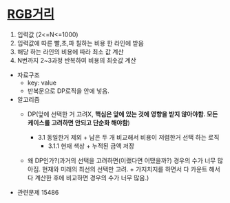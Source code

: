 # [RGB거리](https://www.acmicpc.net/problem/1149)

1. 입력값 (2<=N<=1000)
2. 입력값에 따른 빨,초,파 칠하는 비용 한 라인에 받음
3. 해당 하는 라인의 비용에 따라 최소 값 계산
4. N번까지 2~3과정 반복하여 비용의 최솟값 계산 

* 자료구조
    - key: value
    - 반복문으로 DP로직을 안에 넣음.
* 알고리즘
    - DP(앞에 선택한 거 고려X, **핵심은 앞에 있는 것에 영향을 받지 않아야함. 모든 케이스를 고려하면 안되고 단순화 해야함**)
        - 3.1 동일한거 제외 + 남은 두 개 비교해서 비용이 저렴한거 선택 하는 로직
            - 3.1.1 현재 색상 + 누적된 금액 저장
          
    - 왜 DP인가?(과거의 선택을 고려하면(이랬다면 어땠을까?) 경우의 수가 너무 많아짐. 현재와 미래의 최선의 선택만 고려. + 가지치지를 하면서 다 카운트 해서 다 계산한 후에 비교하면 경우의 수가 너무 많음.)
* 관련문제
15486